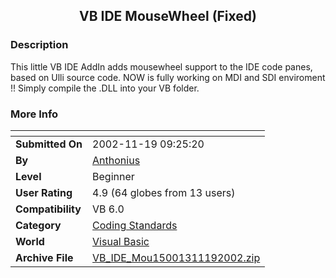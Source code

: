 ﻿<div align="center">

## VB IDE MouseWheel \(Fixed\)


</div>

### Description

This little VB IDE AddIn adds mousewheel support to the IDE code panes, based on Ulli source code. NOW is fully working on MDI and SDI enviroment !! Simply compile the .DLL into your VB folder.
 
### More Info
 


<span>             |<span>
---                |---
**Submitted On**   |2002-11-19 09:25:20
**By**             |[Anthonius](https://github.com/Planet-Source-Code/PSCIndex/blob/master/ByAuthor/anthonius.md)
**Level**          |Beginner
**User Rating**    |4.9 (64 globes from 13 users)
**Compatibility**  |VB 6\.0
**Category**       |[Coding Standards](https://github.com/Planet-Source-Code/PSCIndex/blob/master/ByCategory/coding-standards__1-43.md)
**World**          |[Visual Basic](https://github.com/Planet-Source-Code/PSCIndex/blob/master/ByWorld/visual-basic.md)
**Archive File**   |[VB\_IDE\_Mou15001311192002\.zip](https://github.com/Planet-Source-Code/anthonius-vb-ide-mousewheel-fixed__1-40876/archive/master.zip)








